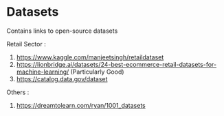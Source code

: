 # Datasets
Contains links to open-source datasets


Retail Sector :
1. https://www.kaggle.com/manjeetsingh/retaildataset
2. https://lionbridge.ai/datasets/24-best-ecommerce-retail-datasets-for-machine-learning/ (Particularly Good)
3. https://catalog.data.gov/dataset

Others :
1. https://dreamtolearn.com/ryan/1001_datasets
